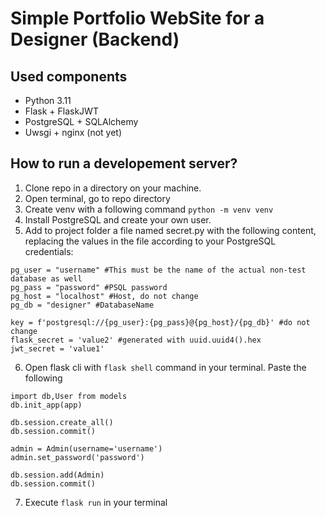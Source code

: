 # Simple Portfolio WebSite for a Designer (Backend)

## Used components
- Python 3.11
- Flask + FlaskJWT
- PostgreSQL + SQLAlchemy
- Uwsgi + nginx (not yet)

## How to run a developement server?
1. Clone repo in a directory on your machine.
2. Open terminal, go to repo directory
3. Create venv with a following command
`
python -m venv venv
`
4. Install PostgreSQL and create your own user.
5. Add to project folder a file named secret.py with the following content,
replacing the values in the file according to your PostgreSQL credentials:
```
pg_user = "username" #This must be the name of the actual non-test database as well
pg_pass = "password" #PSQL password
pg_host = "localhost" #Host, do not change
pg_db = "designer" #DatabaseName

key = f'postgresql://{pg_user}:{pg_pass}@{pg_host}/{pg_db}' #do not change
flask_secret = 'value2' #generated with uuid.uuid4().hex
jwt_secret = 'value1'
```
6. Open flask cli with `flask shell` command in your terminal. 
Paste the following
```
import db,User from models
db.init_app(app)

db.session.create_all()
db.session.commit()

admin = Admin(username='username')
admin.set_password('password')

db.session.add(Admin)
db.session.commit()
```
7. Execute `flask run` in your terminal
